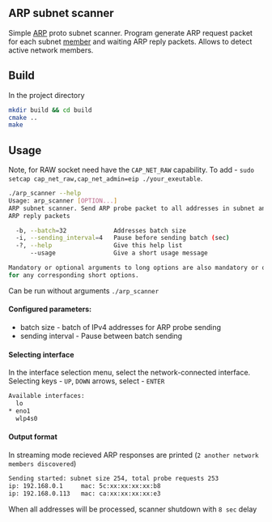 ## ARP subnet scanner
Simple [ARP](https://en.wikipedia.org/wiki/Address_Resolution_Protocol) proto subnet scanner. Program generate ARP request packet for each subnet [member](https://en.wikipedia.org/wiki/Classless_Inter-Domain_Routing) and waiting ARP reply packets. Allows to detect active network members.

## Build
In the project directory
```bash
mkdir build && cd build
cmake ..
make
```

## Usage
Note, for RAW socket need have the `CAP_NET_RAW` capability. To add - `sudo setcap cap_net_raw,cap_net_admin=eip ./your_exeutable`.
```bash
./arp_scanner --help 
Usage: arp_scanner [OPTION...]
ARP subnet scanner. Send ARP probe packet to all addresses in subnet and wait
ARP reply packets

  -b, --batch=32             Addresses batch size
  -i, --sending_interval=4   Pause before sending batch (sec)
  -?, --help                 Give this help list
      --usage                Give a short usage message

Mandatory or optional arguments to long options are also mandatory or optional
for any corresponding short options.
```
Can be run without arguments `./arp_scanner`

#### Configured parameters:
- batch size - batch of IPv4 addresses for ARP probe sending
- sending interval - Pause between batch sending

#### Selecting interface
In the interface selection menu, select the network-connected interface. Selecting keys - `UP`, `DOWN` arrows, select - `ENTER`
```bash
Available interfaces:
  lo
* eno1
  wlp4s0
```

#### Output format
In streaming mode recieved ARP responses are printed (`2 another network members discovered`)
```bash
Sending started: subnet size 254, total probe requests 253
ip: 192.168.0.1     mac: 5c:xx:xx:xx:xx:b8
ip: 192.168.0.113   mac: ca:xx:xx:xx:xx:e3
```
When all addresses will be processed, scanner shutdown with `8 sec` delay
